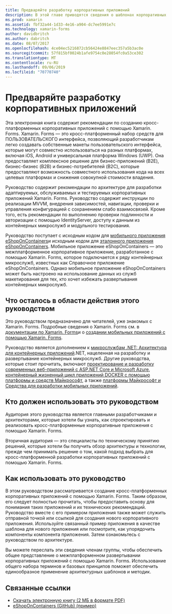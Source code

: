 ```yaml
---
title: Предваряйте разработку корпоративных приложений
description: В этой главе приводятся сведения о шаблонах корпоративных приложений с использованием Xamarin. Forms.
ms.prod: xamarin
ms.assetid: fbf32a44-1d33-4e16-a904-dc7ee5991e7c
ms.technology: xamarin-forms
author: davidbritch
ms.author: dabritch
ms.date: 08/07/2017
ms.openlocfilehash: 4ce04ec5216872cb56424e8847eec357a5b3ac0e
ms.sourcegitcommit: 57f815bf0024b1afe9754c0e28054fc0a53ce302
ms.translationtype: MT
ms.contentlocale: ru-RU
ms.lasthandoff: 09/06/2019
ms.locfileid: "70770740"
---
```

# <a name="preface-to-enterprise-app-development"></a>Предваряйте разработку корпоративных приложений

Эта электронная книга содержит рекомендации по созданию кросс-платформенных корпоративных приложений с помощью Xamarin. Forms. Xamarin. Forms — это кросс-платформенный набор средств для ПОЛЬЗОВАТЕЛЬСКОГО интерфейса, позволяющий разработчикам легко создавать собственные макеты пользовательского интерфейса, которые могут совместно использоваться на разных платформах, включая iOS, Android и универсальная платформа Windows (UWP). Она предоставляет комплексное решение для бизнес-приложений (B2E), бизнес-бизнес (B2B) и бизнес-потребителей (B2C), которые предоставляют возможность совместного использования кода на всех целевых платформах и снижения совокупной стоимости владения.

Руководство содержит рекомендации по архитектуре для разработки адаптируемых, обслуживаемых и тестируемых корпоративных приложений Xamarin. Forms. Руководство содержит инструкции по реализации MVVM, внедрения зависимостей, навигации, проверки и управления конфигурацией с сохранением слабо взаимосвязей. Кроме того, есть рекомендации по выполнению проверки подлинности и авторизации с помощью IdentityServer, доступу к данным из контейнерных микрослужб и модульного тестирования.

Руководство поступает с исходным кодом для [мобильного приложения eShopOnContainers](https://github.com/dotnet-architecture/eShopOnContainers/tree/master/src/Mobile)и исходным кодом для [эталонного приложения eShopOnContainers](https://github.com/dotnet-architecture/eShopOnContainers). Мобильное приложение eShopOnContainers — это межплатформенное корпоративное приложение, разработанное с помощью Xamarin. Forms, которое подключается к ряду контейнерных микрослужб, известных как Справочное приложение eShopOnContainers. Однако мобильное приложение eShopOnContainers может быть настроено на использование данных из служб макетирования для тех, кто хочет избежать развертывания контейнерных микрослужб.

## <a name="whats-left-out-of-this-guides-scope"></a>Что осталось в области действия этого руководством

Это руководством предназначено для читателей, уже знакомых с Xamarin. Forms. Подробные сведения о Xamarin. Forms см. в [документации по Xamarin. Forms](~/xamarin-forms/index.yml)и о [создании мобильных приложений с помощью Xamarin. Forms](https://aka.ms/xamebook).

Руководство является дополнением к [микрослужбам .NET: Архитектура для контейнерных приложений](https://aka.ms/microservicesebook).NET, нацеленная на разработку и развертывание контейнерных микрослужб. Другие руководства, которые стоит прочитать, включают [проектирование и разработку современных веб-приложений с ASP.NET Core и Microsoft Azure](https://aka.ms/WebAppEbook), [контейнерный жизненный цикл приложений DOCKER с помощью платформы и средств Майкрософт](https://aka.ms/dockerlifecycleebook), а также [платформы Майкрософт и Средства для разработки мобильных приложений](https://aka.ms/MobAppDev/StndPDF).

## <a name="who-should-use-this-guide"></a>Кто должен использовать это руководством

Аудитория этого руководства является главными разработчиками и архитекторами, которые хотели бы узнать, как спроектировать и реализовать кросс-платформенные корпоративные приложения с помощью Xamarin. Forms.

Вторичная аудитория — это специалисты по техническому принятию решений, которые хотели бы получить обзор архитектуры и технологии, прежде чем принимать решение о том, какой подход выбрать для кросс-платформенной разработки корпоративных приложений с помощью Xamarin. Forms.

## <a name="how-to-use-this-guide"></a>Как использовать это руководство

В этом руководством рассматривается создание кросс-платформенных корпоративных приложений с помощью Xamarin. Forms. Таким образом, его следует полностью прочитать, чтобы предоставить основу для понимания таких приложений и их технических рекомендаций. Руководство вместе с его примером приложения также может служить отправной точкой или ссылкой для создания нового корпоративного приложения. Используйте связанный пример приложения в качестве шаблона для нового приложения или посмотрите, как упорядочить компоненты компонента приложения. Затем ознакомьтесь с руководством по архитектуре.

Вы можете переслать эти сведения членам группы, чтобы обеспечить общее представление о межплатформенном развертывании корпоративных приложений с помощью Xamarin. Forms. Использование общего набора терминов и базовых принципов поможет обеспечить единообразное применение архитектурных шаблонов и методик.

## <a name="related-links"></a>Связанные ссылки

- [Скачать электронную книгу (2 МБ в формате PDF)](https://aka.ms/xamarinpatternsebook)
- [eShopOnContainers (GitHub) (пример)](https://github.com/dotnet-architecture/eShopOnContainers)
